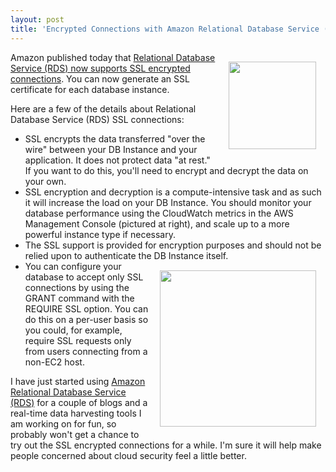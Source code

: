 ```yaml
---
layout: post
title: 'Encrypted Connections with Amazon Relational Database Service (RDS)'
---
```

<img class="alignnone" style="padding: 15px;" title="Amazon RDS" src="http://kinlane-productions.s3.amazonaws.com/relational-database.jpg" alt="" width="140" align="right" />Amazon published today that <a href="http://aws.typepad.com/aws/2010/06/amazon-rds-support-for-ssl-connections.html" target="_blank">Relational Database Service (RDS) now supports SSL encrypted connections</a>. You can now generate an SSL certificate for each database instance.<p></p>
Here are a few of the details about Relational Database Service (RDS) SSL connections:
<ul class="mainlist">
	<li>SSL encrypts the data transferred "over the wire" between your DB Instance and your application. It does not protect data "at rest." If you want to do this, you'll need to encrypt and decrypt the data on your own.</li>
	<li> SSL encryption and decryption is a compute-intensive task and as such it will increase the load on your DB Instance. You should monitor your database performance using the CloudWatch metrics in the AWS Management Console (pictured at right), and scale up to a more powerful instance type if necessary.</li>
	<li> The SSL support is provided for encryption purposes and should not be relied upon to authenticate the DB Instance itself.</li>
<img class="alignnone" style="padding: 15px;" title="Amazon RDS" src="http://kinlane-productions.s3.amazonaws.com/AWS_LOGO_CMYK.jpg" alt="" width="250" align="right" />
	<li>You can configure your database to accept only SSL connections by using the GRANT command with the REQUIRE SSL option. You can do this on a per-user basis so you could, for example, require SSL requests only from users connecting from a non-EC2 host.</li>
</ul>
I have just started using <a href="http://www.kinlane.com/category/amazon/amazon-relational-database/">Amazon Relational Database Service (RDS)</a> for a couple of blogs and a real-time data harvesting tools I am working on for fun, so probably won't get a chance to try out the SSL encrypted connections for a while. I'm sure it will help make people concerned about cloud security feel a little better.